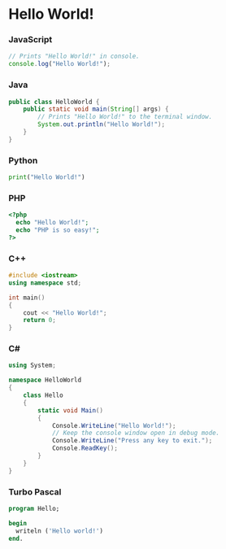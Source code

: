 # Hello World!

### JavaScript
```js
// Prints "Hello World!" in console.
console.log("Hello World!");
```

### Java
```java
public class HelloWorld {
    public static void main(String[] args) {
        // Prints "Hello World!" to the terminal window.
        System.out.println("Hello World!");
    }
}
```

### Python
```python
print("Hello World!")
```

### PHP
```php
<?php
  echo "Hello World!";
  echo "PHP is so easy!";
?>
```

### C++
```cpp
#include <iostream>
using namespace std;

int main() 
{
    cout << "Hello World!";
    return 0;
}
```

### C#
```csharp
using System;

namespace HelloWorld
{
    class Hello 
    {
        static void Main() 
        {
            Console.WriteLine("Hello World!");
            // Keep the console window open in debug mode.
            Console.WriteLine("Press any key to exit.");
            Console.ReadKey();
        }
    }
}
```

### Turbo Pascal
```pascal
program Hello;

begin
  writeln ('Hello world!')
end.
```
